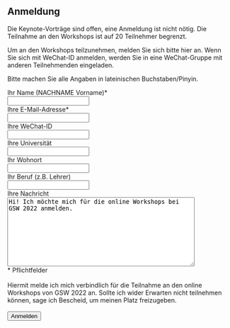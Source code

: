 ## Anmeldung

Die Keynote-Vorträge sind offen, eine Anmeldung ist nicht nötig. Die Teilnahme an den Workshops ist auf 20 Teilnehmer begrenzt. 

Um an den Workshops teilzunehmen, melden Sie sich bitte hier an. Wenn Sie sich mit WeChat-ID anmelden, werden Sie in eine WeChat-Gruppe mit anderen Teilnehmenden eingeladen.

Bitte machen Sie alle Angaben in lateinischen Buchstaben/Pinyin.

<form
  action="https://formspree.io/f/mpznqydk"
  method="POST">
  <label>
    Ihr Name (NACHNAME Vorname)*<br>
    <input type="text" name="Name" required>
  </label>
  <br>
  <label>
    Ihre E-Mail-Adresse*<br>
    <input type="text" name="Email" required>
  </label>
  <br>
  <label>
    Ihre WeChat-ID<br>
    <input type="text" name="WeChat">
  </label>
  <br>
  <label>
    Ihre Universität<br>
    <input type="text" name="Universitaet">
  </label>
  <br>
  <label>
    Ihr Wohnort<br>
    <input type="text" name="Wohnort">
  </label>
  <br>
  <label>
    Ihr Beruf (z.B. Lehrer)<br>
    <input type="text" name="Beruf">
  </label>
  <br>
  <label>
    Ihre Nachricht<br>
    <textarea cols="50" rows="10" name="Nachricht">Hi! Ich möchte mich für die online Workshops bei GSW 2022 anmelden.</textarea>
  </label>
  <br>
    * Pflichtfelder
  <br>
  <br>
  Hiermit melde ich mich verbindlich für die Teilnahme an den online Workshops von GSW 2022 an. Sollte ich wider Erwarten nicht teilnehmen können, sage ich Bescheid, um meinen Platz freizugeben.
  <br>
  <br>
  <label>
    <button type="submit">Anmelden</button>
  </label>
</form>